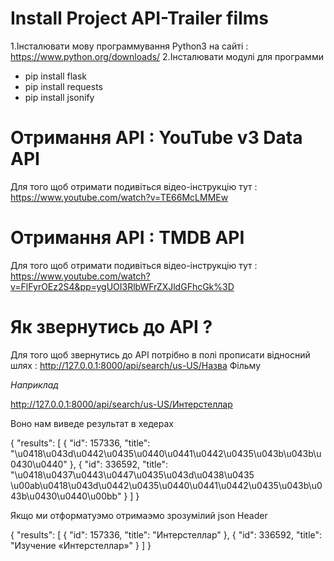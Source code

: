 # Install Project API-Trailer films

1.Інсталювати мову программування Python3 на сайті : https://www.python.org/downloads/
2.Інсталювати модулі для программи 
  * pip install flask 
  * pip install requests
  * pip install jsonify

# Отримання API : YouTube v3 Data API

Для того щоб отримати подивіться відео-інструкцію тут : https://www.youtube.com/watch?v=TE66McLMMEw

# Отримання API : TMDB API

Для того щоб отримати подивіться відео-інструкцію тут : https://www.youtube.com/watch?v=FlFyrOEz2S4&pp=ygUOI3RlbWFrZXJldGFhcGk%3D

# Як звернутись до API ?

Для того щоб звернутись до API потрібно в полі прописати відносний шлях : http://127.0.0.1:8000/api/search/us-US/Назва Фільму 


*Наприклад* 

http://127.0.0.1:8000/api/search/us-US/Интерстеллар

Воно нам виведе результат в хедерах 

{
  "results": [
    {
      "id": 157336,
      "title": "\u0418\u043d\u0442\u0435\u0440\u0441\u0442\u0435\u043b\u043b\u0430\u0440"
    },
    {
      "id": 336592,
      "title": "\u0418\u0437\u0443\u0447\u0435\u043d\u0438\u0435 \u00ab\u0418\u043d\u0442\u0435\u0440\u0441\u0442\u0435\u043b\u043b\u0430\u0440\u00bb"
    }
  ]
}

Якщо ми отформатуэмо отримаэмо зрозумілий json Header

{
  "results": [
    {
      "id": 157336,
      "title": "Интерстеллар"
    },
    {
      "id": 336592,
      "title": "Изучение «Интерстеллар»"
    }
  ]
}
